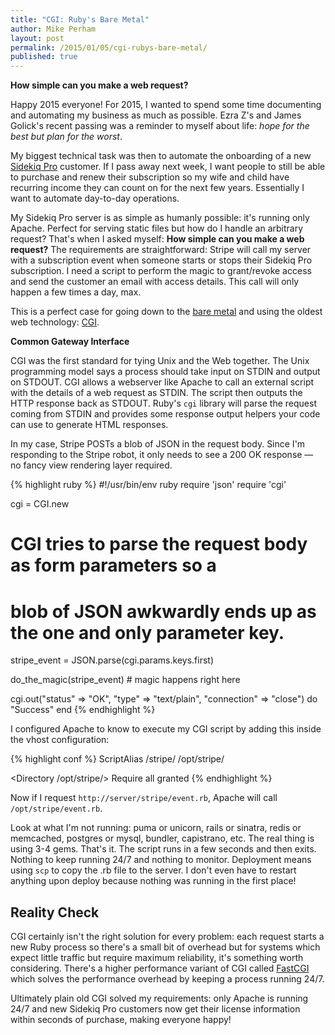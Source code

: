 ```yaml
---
title: "CGI: Ruby's Bare Metal"
author: Mike Perham
layout: post
permalink: /2015/01/05/cgi-rubys-bare-metal/
published: true
---
```


**How simple can you make a web request?**

Happy 2015 everyone!  For 2015, I wanted to spend some time documenting and automating my
business as much as possible.  Ezra Z's and James Golick's recent passing was a reminder to
myself about life: *hope for the best but plan for the worst*.

My biggest technical task was then to automate the onboarding of a new [Sidekiq Pro][1] customer.  If I
pass away next week, I want people to still be able to purchase and renew their subscription
so my wife and child have recurring income they can count on for the next few years.  Essentially
I want to automate day-to-day operations.

My Sidekiq Pro server is as simple as humanly possible: it's running only Apache.  Perfect for serving
static files but how do I handle an arbitrary request?  That's when
I asked myself: **How simple can you make a web request?**  The requirements are straightforward: Stripe
will call my server with a subscription event when someone starts or stops their Sidekiq Pro
subscription.  I need a script to perform the magic to grant/revoke access and send the customer an email
with access details.  This call will only happen a few times a day, max.

This is a perfect case for going down to the [bare metal][2] and using the oldest web technology: [CGI][3].

**Common Gateway Interface**

CGI was the first standard for tying Unix and the Web together.  The Unix programming model says a process
should take input on STDIN and output on STDOUT.  CGI allows a webserver like Apache to call an external
script with the details of a web request as STDIN.  The script then outputs the HTTP response back as STDOUT.
Ruby's `cgi` library will parse the request coming from STDIN and provides some response output helpers
your code can use to generate HTML responses.

In my case, Stripe POSTs a blob of JSON in the request body. Since I'm responding to the Stripe robot, it only
needs to see a 200 OK response &mdash; no fancy view rendering layer required.

{% highlight ruby %}
#!/usr/bin/env ruby
require 'json'
require 'cgi'

cgi = CGI.new
# CGI tries to parse the request body as form parameters so a
# blob of JSON awkwardly ends up as the one and only parameter key.
stripe_event = JSON.parse(cgi.params.keys.first)

do_the_magic(stripe_event) # magic happens right here

cgi.out("status" => "OK", "type" => "text/plain", "connection" => "close") do
  "Success"
end
{% endhighlight %}

I configured Apache to know to execute my CGI script by adding this inside the vhost configuration:

{% highlight conf %}
ScriptAlias /stripe/ /opt/stripe/

<Directory /opt/stripe/>
  Require all granted
</Directory>
{% endhighlight %}

Now if I request `http://server/stripe/event.rb`, Apache will call `/opt/stripe/event.rb`.

Look at what I'm not running: puma or unicorn, rails or sinatra, redis or memcached, postgres or mysql, bundler,
capistrano, etc.
The real thing is using 3-4 gems.  That's it.  The script runs in a few seconds and then exits.  Nothing
to keep running 24/7 and nothing to monitor. Deployment means using `scp` to copy the .rb file to the server.  I
don't even have to restart anything upon deploy because nothing was running in the first place!

## Reality Check

CGI certainly isn't the right solution for every problem: each request starts a new Ruby process so there's a
small bit of overhead but for systems which expect little traffic but require maximum reliability, it's
something worth considering.  There's a higher performance variant of CGI called [FastCGI][4] which
solves the performance overhead by keeping a process running 24/7.

Ultimately plain old CGI solved my requirements: only Apache is running 24/7 and new Sidekiq Pro customers
now get their license information within seconds of purchase, making everyone happy!

 [1]: http://sidekiq.org/pro/
 [2]: http://www.boblee.com/images/bear_guitar.jpg
 [3]: http://www.ruby-doc.org/stdlib-2.2.0/libdoc/cgi/rdoc/CGI.html
 [4]: http://www.fastcgi.com/
